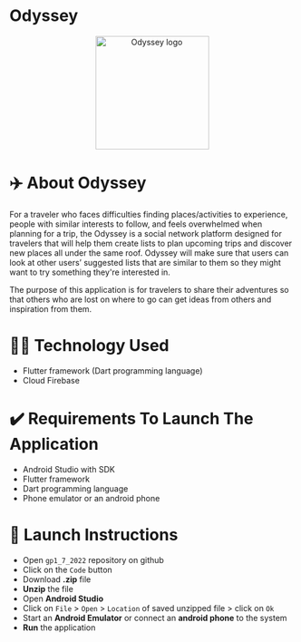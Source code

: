 # Odyssey 
<p align="center">
   <img src="https://user-images.githubusercontent.com/90134745/163654812-64817572-94cc-42eb-bd33-7a7464f41c96.png" alt="Odyssey logo" height="200" width="200">
</p>

# ✈️ About Odyssey
For a traveler who faces difficulties finding places/activities to experience, people with similar interests to follow, and feels overwhelmed when planning for a trip, the Odyssey is a social network platform designed for travelers that will help them create lists to plan upcoming trips and discover new places all under the same roof. Odyssey will make sure that users can look at other users’ suggested lists that are similar to them so they might want to try something they're interested in.

The purpose of this application is for travelers to share their adventures so that others who are lost on where to go can get ideas from others and inspiration from them. 

# 👩‍💻 Technology Used
- Flutter framework (Dart programming language)
- Cloud Firebase

# ✔️ Requirements To Launch The Application
- Android Studio with SDK
- Flutter framework
- Dart programming language
- Phone emulator or an android phone 


# 📝 Launch Instructions
- Open ``gp1_7_2022`` repository on github
- Click on the ``Code`` button
- Download **.zip** file
- **Unzip** the file
- Open **Android Studio**
- Click on ``File`` > ``Open`` > ``Location`` of saved unzipped file > click on ``Ok``
- Start an **Android Emulator** or connect an **android phone** to the system
- **Run** the application
